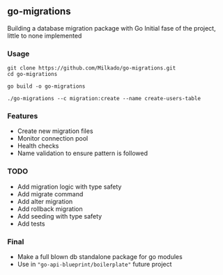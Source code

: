 ## go-migrations

Building a database migration package with Go
Initial fase of the project, little to none implemented

### Usage
```clone the repo
git clone https://github.com/Milkado/go-migrations.git
cd go-migrations
```

```build the binary
go build -o go-migrations
```

```run the binary
./go-migrations --c migration:create --name create-users-table
```

### Features
- Create new migration files
- Monitor connection pool
- Health checks
- Name validation to ensure pattern is followed

### TODO
- Add migration logic with type safety
- Add migrate command
- Add alter migration
- Add rollback migration
- Add seeding with type safety
- Add tests


### Final
- Make a full blown db standalone package for go modules
- Use in ```"go-api-blueprint/boilerplate"``` future project